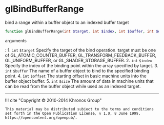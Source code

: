 # glBindBufferRange
bind a range within a buffer object to an indexed buffer target

```php
function glBindBufferRange(int $target, int $index, int $buffer, int $offset, int $size) : void
```

arguments

:    1. `int` `$target` Specify the target of the bind operation. target must be
    one of <constant>GL_ATOMIC_COUNTER_BUFFER</constant>,
    <constant>GL_TRANSFORM_FEEDBACK_BUFFER</constant>,
    <constant>GL_UNIFORM_BUFFER</constant>, or
    <constant>GL_SHADER_STORAGE_BUFFER</constant>.
    2. `int` `$index` Specify the index of the binding point within the array
    specified by target.
    3. `int` `$buffer` The name of a buffer object to bind to the specified
    binding point.
    4. `int` `$offset` The starting offset in basic machine units into the buffer
    object buffer.
    5. `int` `$size` The amount of data in machine units that can be read from
    the buffer object while used as an indexed target.

---
     

!!! cite "Copyright © 2010-2014 Khronos Group"

    This material may be distributed subject to the terms and conditions set forth in the Open Publication License, v 1.0, 8 June 1999. https://opencontent.org/openpub/.
